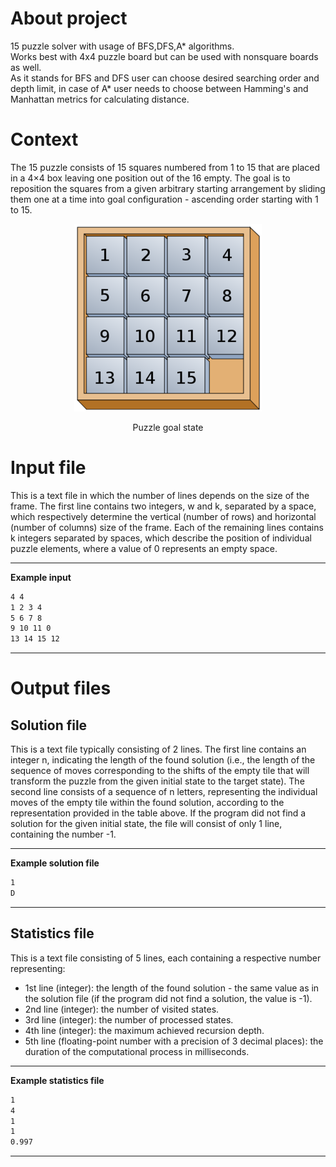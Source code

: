 # About project

15 puzzle solver with usage of BFS,DFS,A* algorithms.<br>
Works best with 4x4 puzzle board but can be used with nonsquare boards as well.<br>
As it stands for BFS and DFS user can choose desired searching order and depth limit, in case of  A* user needs to choose between Hamming's and Manhattan metrics for calculating distance.<br>



# Context
The 15 puzzle consists of 15 squares numbered from 1 to 15 that are placed in a 4×4 box leaving one position out of the 16 empty. The goal is to reposition the squares from a given arbitrary starting arrangement by sliding them one at a time into goal configuration - ascending order starting with 1 to 15.
<p align="center">
  <img src="https://github.com/madrian98/15_puzzle_BFS_DFS_A-star/blob/main/README_Image/goal_state.png" />
  <p align="center"> Puzzle goal state</p>
</p>

# Input file
This is a text file in which the number of lines depends on the size of the frame. The first line contains two integers, w and k, separated by a space, which respectively determine the vertical (number of rows) and horizontal (number of columns) size of the frame. Each of the remaining lines contains k integers separated by spaces, which describe the position of individual puzzle elements, where a value of 0 represents an empty space.

---
**Example input**

```bash
4 4 
1 2 3 4 
5 6 7 8 
9 10 11 0 
13 14 15 12 
```
---
# Output files

## Solution file
This is a text file typically consisting of 2 lines. The first line contains an integer n, indicating the length of the found solution (i.e., the length of the sequence of moves corresponding to the shifts of the empty tile that will transform the puzzle from the given initial state to the target state). The second line consists of a sequence of n letters, representing the individual moves of the empty tile within the found solution, according to the representation provided in the table above. If the program did not find a solution for the given initial state, the file will consist of only 1 line, containing the number -1.

---
**Example solution file**

```bash
1 
D 
```
---

## Statistics file
This is a text file consisting of 5 lines, each containing a respective number representing:<br>

* 1st line (integer): the length of the found solution - the same value as in the solution file (if the program did not find a solution, the value is -1).
* 2nd line (integer): the number of visited states.
* 3rd line (integer): the number of processed states.
* 4th line (integer): the maximum achieved recursion depth.
* 5th line (floating-point number with a precision of 3 decimal places): the duration of the computational process in milliseconds.

---
**Example statistics file**

```bash
1 
4 
1 
1 
0.997 
```

---
